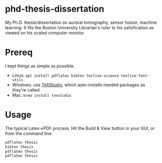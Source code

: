 # phd-thesis-dissertation
My Ph.D. thesis/dissertation on auroral tomography, sensor fusion, machine learning.
It fits the Boston University Librarian's ruler to his satisfication as viewed on his scaled computer monitor.

Prereq
======
I kept things as simple as possible. 

* Linux: `apt install pdflatex bibtex texlive-science texlive-font-utils`
* Windows: use [TeXStudio](https://www.texstudio.org/), which auto-installs needed packages as they're called
* Mac: `brew install texstudio`

Usage
=====
The typical Latex->PDF process. Hit the Build & View button in your GUI, or from the command line:

```sh
pdflatex thesis
bibtex thesis
pdflatex thesis
pdflatex thesis
```
